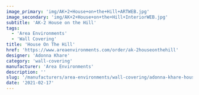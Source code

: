 ```yaml
---
image_primary: 'img/AK+2+House+on+the+Hill+ARTWEB.jpg'
image_secondary: 'img/AK+2+House+on+the+Hill+InteriorWEB.jpg'
subtitle: 'AK-2 House on the Hill'
tags:
  - 'Area Environments'
  - 'Wall Covering'
title: 'House On The Hill'
href: 'https://www.areaenvironments.com/order/ak-2houseonthehill'
designer: 'Adonna Khare'
category: 'wall-covering'
manufacturer: 'Area Environments'
description: ''
slug: '/manufacturers/area-environments/wall-covering/adonna-khare-house-on-the-hill'
date: '2021-02-17'
---
```

